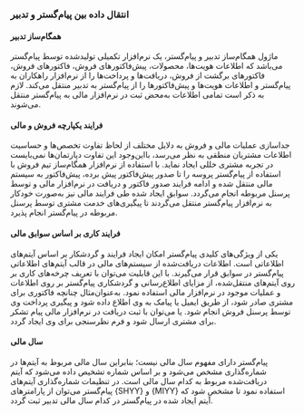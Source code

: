 ### انتقال داده بین پیام‌گستر و تدبیر

#### همگام‌ساز تدبیر

ماژول همگام‌ساز تدبیر و پیام‌گستر، یک نرم‌افزار تکمیلی تولید‌شده توسط پیام‌گستر می‌باشد که اطلاعات هویت‌ها، محصولات، پیش‌فاکتورهای فروش، فاکتورهای فروش، فاکتورهای برگشت از فروش، دریافت‌ها و پرداخت‌ها را از نرم‌افزار راهکاران به پیام‌گستر و اطلاعات هویت‌ها و پیش‌فاکتورها را از پیام‌گستر به تدبیر منتقل می‌کند. لازم به ذکر است تمامی اطلاعات به‌محض ثبت در نرم‌افزار مالی به پیام‌گستر منتقل می‌شوند.

#### فرایند یکپارچه فروش و مالی

جداسازی عملیات مالی و فروش به دلایل مختلف از لحاظ تفاوت تخصص‌ها و حساسیت اطلاعات مشتریان منطقی به نظر می‌رسد، بااین‌وجود این تفاوت دپارتمان‌ها نمی‌بایست در تجربه مشتری خللی ایجاد نماید. با استفاده از نرم‌افزار همگام‌ساز تیم فروش با استفاده از پیام‌گستر پروسه را تا صدور پیش‌فاکتور پیش برده، پیش‌فاکتور به سیستم مالی منتقل شده و ادامه فرایند صدور فاکتور و دریافت در نرم‌افزار مالی و توسط پرسنل مربوطه انجام می‌گردد. سوابق ایجاد شده طی فرایند مالی نیز به‌صورت خودکار به نرم‌افزار پیام‌گستر منتقل می‌گردند تا پیگیری‌های خدمت مشتری توسط پرسنل مربوطه در پیام‌گستر انجام پذیرد.

#### فرایند کاری بر اساس سوابق مالی

یکی از ویژگی‌های کلیدی پیام‌گستر امکان ایجاد فرایند و گردشکار بر اساس آیتم‌های اطلاعاتی است. اطلاعات دریافت‌شده از سیستم‌های مالی در قالب آیتم‌های اطلاعاتی پیام‌گستر در سوابق قرار می‌گیرند. با این قابلیت می‌توان با تعریف چرخه‌های کاری بر روی آیتم‌های منتقل‌شده، از مزایای اطلاع‌رسانی و گردشکاری پیام‌گستر بر روی اطلاعات و عملیات موجود در نرم‌افزار مالی استفاده نمود. به‌عنوان‌مثال چنانچه فاکتوری برای مشتری صادر شود، از طریق ایمیل یا پیامک به وی اطلاع داده شود و پیگیری پرداخت وی توسط پرسنل فروش انجام شود. یا می‌توان با ثبت دریافت در نرم‌افزار مالی پیام تشکر برای مشتری ارسال شود و فرم نظرسنجی برای وی ایجاد گردد.

#### سال مالی

پیام‌گستر دارای مفهوم سال مالی نیست؛ بنابراین سال مالی مربوط به آیتم‌ها در شماره‌گذاری مشخص می‌شود و بر اساس شماره تشخیص داده می‌شود که آیتم دریافت‌شده مربوط به کدام سال مالی است. در تنظیمات شماره‌گذاری آیتم‌های پیام‌گستر می‌توان از پارامترهای {SHYY} و {MIYY} استفاده نمود تا مشخص شود که آیتم ایجاد شده در پیام‌گستر در کدام سال مالی تدبیر ثبت گردد.
